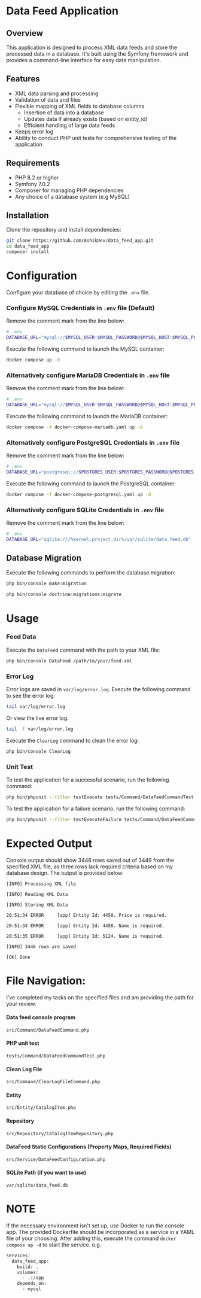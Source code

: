 # Data Feed Application

## Overview
This application is designed to process XML data feeds and store the processed data in a database. It's built using the Symfony framework and provides a command-line interface for easy data manipulation.

## Features
- XML data parsing and processing
- Validation of data and files
- Flexible mapping of XML fields to database columns
  - Insertion of data into a database
  - Updates data if already exists (based on entity_id)
  - Efficient handling of large data feeds
- Keeps error log
- Ability to conduct PHP unit tests for comprehensive testing of the application

## Requirements
- PHP 8.2 or higher
- Symfony 7.0.2
- Composer for managing PHP dependencies
- Any choice of a database system (e.g MySQL)

## Installation
Clone the repository and install dependencies:
```bash
git clone https://github.com/AshikDev/data_feed_app.git
cd data_feed_app
composer install
```

# Configuration
Configure your database of choice by editing the `.env` file. 

### Configure MySQL Credentials in `.env` file (Default)
Remove the comment mark from the line below:
```bash
# .env
DATABASE_URL="mysql://$MYSQL_USER:$MYSQL_PASSWORD@$MYSQL_HOST:$MYSQL_PORT/$DATABASE_NAME?serverVersion=$MYSQL_VERSION&charset=utf8mb4"
```

Execute the following command to launch the MySQL container:
```bash
docker compose up -d
```

### Alternatively configure MariaDB Credentials in `.env` file
Remove the comment mark from the line below:
```bash
# .env
DATABASE_URL="mysql://$MYSQL_USER:$MYSQL_PASSWORD@$MYSQL_HOST:$MYSQL_PORT/$DATABASE_NAME?serverVersion=$MARIADB_VERSION-MariaDB&charset=utf8mb4"
```

Execute the following command to launch the MariaDB container:
```bash
docker compose -f docker-compose-mariadb.yaml up -d
```

### Alternatively configure PostgreSQL Credentials in `.env` file
Remove the comment mark from the line below:
```bash
# .env
DATABASE_URL="postgresql://$POSTGRES_USER:$POSTGRES_PASSWORD@$POSTGRES_HOST:$POSTGRES_PORT/$DATABASE_NAME?serverVersion=$POSTGRES_VERSION&charset=utf8"
```

Execute the following command to launch the PostgreSQL container:
```bash
docker compose -f docker-compose-postgresql.yaml up -d
```

### Alternatively configure SQLite Credentials in `.env` file
Remove the comment mark from the line below:
```bash
# .env
DATABASE_URL="sqlite:///%kernel.project_dir%/var/sqlite/data_feed.db"
```

## Database Migration
Execute the following commands to perform the database migration:

```bash
php bin/console make:migration
```
```bash
php bin/console doctrine:migrations:migrate
```

# Usage
### Feed Data
Execute the `DataFeed` command with the path to your XML file:

```bash
php bin/console DataFeed /path/to/your/feed.xml
```

### Error Log

Error logs are saved in `var/log/error.log`.
Execute the following command to see the error log:

```bash
tail var/log/error.log
```

Or view the live error log.

```bash
tail -f var/log/error.log
```

Execute the `ClearLog` command to clean the error log:

```bash
php bin/console ClearLog
```

### Unit Test

To test the application for a successful scenario, run the following command:

```bash
php bin/phpunit --filter testExecute tests/Command/DataFeedCommandTest.php
```

To test the application for a failure scenario, run the following command:

```bash
php bin/phpunit --filter testExecuteFailure tests/Command/DataFeedCommandTest.php
```

# Expected Output

Console output should show 3446 rows saved out of 3449 from the specified XML file, as three rows lack required criteria based on my database design. The output is provided below:

`[INFO] Processing XML file`

`[INFO] Reading XML Data`

`[INFO] Storing XML Data`

`20:51:34 ERROR     [app] Entity Id: 4450. Price is required.`

`20:51:34 ERROR     [app] Entity Id: 4458. Name is required.`

`20:51:35 ERROR     [app] Entity Id: 5124. Name is required.`

`[INFO] 3446 rows are saved`

`[OK] Done`


# File Navigation:

I've completed my tasks on the specified files and am providing the path for your review.

#### Data feed console program

`src/Command/DataFeedCommand.php`

#### PHP unit test

`tests/Command/DataFeedCommandTest.php`

#### Clean Log File

`src/Command/ClearLogFileCommand.php`

#### Entity

`src/Entity/CatalogItem.php`

#### Repository

`src/Repository/CatalogItemRepository.php`

#### DataFeed Static Configurations (Property Maps, Required Fields)

`src/Service/DataFeedConfiguration.php`

#### SQLite Path (if you want to use)

`var/sqlite/data_feed.db`

# NOTE

If the necessary environment isn't set up, use Docker to run the console app. The provided Dockerfile should be incorporated as a service in a YAML file of your choosing. After adding this, execute the command `docker compose up -d` to start the service. e.g.

```bash
services:
  data_feed_app:
    build: .
    volumes:
      - .:/app
    depends_on:
      - mysql
```